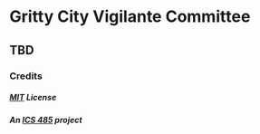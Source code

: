 # Gritty City Vigilante Committee

## TBD

### Credits
##### [MIT](https://opensource.org/licenses/MIT) License
##### An [ICS 485](http://www.catalog.hawaii.edu/courses/departments/ics.htm) project
